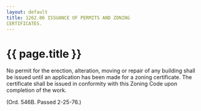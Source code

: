 ```yaml
---
layout: default 
title: 1262.06 ISSUANCE OF PERMITS AND ZONING
CERTIFICATES.
---
```


{{ page.title }}
================

No permit for the erection, alteration, moving or repair of any building
shall be issued until an application has been made for a zoning
certificate. The certificate shall be issued in conformity with this
Zoning Code upon completion of the work.

(Ord. 546B. Passed 2-25-76.)
